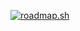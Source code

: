 <a href="https://roadmap.sh"><img src="https://api.roadmap.sh/v1-badge/tall/64c90510c3203c879320abee?variant=dark" alt="roadmap.sh"/></a>

<!---
theresnoexit/theresnoexit is a ✨ special ✨ repository because its `README.md` (this file) appears on your GitHub profile.
You can click the Preview link to take a look at your changes.
--->
